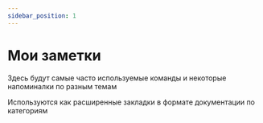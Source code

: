 ```yaml
---
sidebar_position: 1
---
```


# Мои заметки

Здесь будут самые часто используемые команды и некоторые напоминалки по разным темам

Используются как расширенные закладки в формате документации по категориям